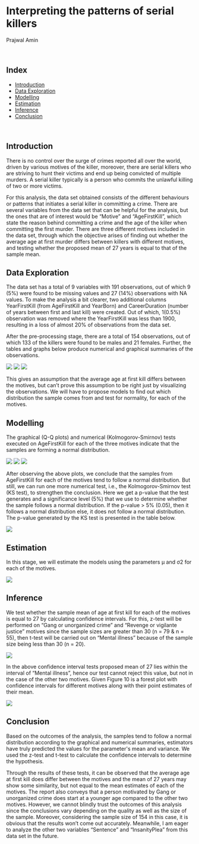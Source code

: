 Interpreting the patterns of serial killers
===============================================
Prajwal Amin

<br/>

Index
-----

- [Introduction](#introduction)
- [Data Exploration](#data-exploration)
- [Modelling](#modelling)
- [Estimation](#estimation)
- [Inference](#inference)
- [Conclusion](#conclusion)

<br/>


Introduction
------------

There is no control over the surge of crimes reported all over the world, driven by various motives of the killer, moreover, there are serial killers who are striving to hunt their victims and end up being convicted of multiple murders. A serial killer typically is a person who commits the unlawful killing of two or more victims.

For this analysis, the data set obtained consists of the different behaviours or patterns that initiates a serial killer in committing a crime. There are several variables from the data set that can be helpful for the analysis, but the ones that are of interest would be “Motive” and “AgeFirstKill”, which state the reason behind committing a crime and the age of the killer when committing the first murder. There are three different motives included in the data set, through which the objective arises of finding out whether the average age at first murder differs between killers with different motives, and testing whether the proposed mean of 27 years is equal to that of the sample mean.


Data Exploration
----------------

The data set has a total of 9 variables with 191 observations, out of which 9 (5%) were found to be missing values and 27 (14%) observations with NA values. To make the analysis a bit clearer, two additional columns YearFirstKill (from AgeFirstKill and YearBorn) and CareerDuration (number of years between first and last kill) were created. Out of which, 1(0.5%) observation was removed where the YearFirstKill was less than 1900, resulting in a loss of almost 20% of observations from the data set.

After the pre-processing stage, there are a total of 154 observations, out of which 133 of the killers were found to be males and 21 females. Further, the tables and graphs below produce numerical and graphical summaries of the observations.

![](./img/table1.png)
![](./img/table2.png)
![](./img/fig1.png)

This gives an assumption that the average age at first kill differs between the motives, but can’t prove this assumption to be right just by visualizing the observations. We will have to propose models to find out which distribution the sample comes from and test for normality, for each of the motives.


Modelling
---------

The graphical (Q-Q plots) and numerical (Kolmogorov-Smirnov) tests executed on AgeFirstKill for each of the three motives indicate that the samples are forming a normal distribution.

![](./img/qq1.jpeg)
![](./img/qq2.jpeg)
![](./img/qq3.jpeg)

After observing the above plots, we conclude that the samples from AgeFirstKill for each of the motives tend to follow a normal distribution. But still, we can run one more numerical test, i.e., the Kolmogorov-Smirnov test (KS test), to strengthen the conclusion. Here we get a p-value that the test generates and a significance level (5%) that we use to determine whether the sample follows a normal distribution. If the p-value > 5% (0.05), then it follows a normal distribution else, it does not follow a normal distribution. The p-value generated by the KS test is presented in the table below.

![](./img/table1.png)


Estimation
----------

In this stage, we will estimate the models using the parameters μ and σ2 for each of the motives.

![](./img/es.png)


Inference 
---------

We test whether the sample mean of age at first kill for each of the motives is equal to 27 by calculating confidence intervals. For this, z-test will be performed on “Gang or unorganized crime” and “Revenge or vigilante justice” motives since the sample sizes are greater than 30 (n = 79 & n = 55), then t-test will be carried out on “Mental illness” because of the sample size being less than 30 (n = 20).

![](./img/inf.png)

In the above confidence interval tests proposed mean of 27 lies within the interval of “Mental illness”, hence our test cannot reject this value, but not in the case of the other two motives. Given Figure 10 is a forest plot with confidence intervals for different motives along with their point estimates of their mean.

![](./img/forest.png)


Conclusion
----------

Based on the outcomes of the analysis, the samples tend to follow a normal distribution according to the graphical and numerical summaries, estimators have truly predicted the values for the parameter's mean and variance. We used the z-test and t-test to calculate the confidence intervals to determine the hypothesis.

Through the results of these tests, it can be observed that the average age at first kill does differ between the motives and the mean of 27 years may show some similarity, but not equal to the mean estimates of each of the motives. The report also conveys that a person motivated by Gang or unorganized crime does start at a younger age compared to the other two motives. However, we cannot blindly trust the outcomes of this analysis since the conclusions vary depending on the quality as well as the size of the sample. Moreover, considering the sample size of 154 in this case, it is obvious that the results won’t come out accurately. Meanwhile, I am eager to analyze the other two variables “Sentence” and “InsanityPlea” from this data set in the future.
